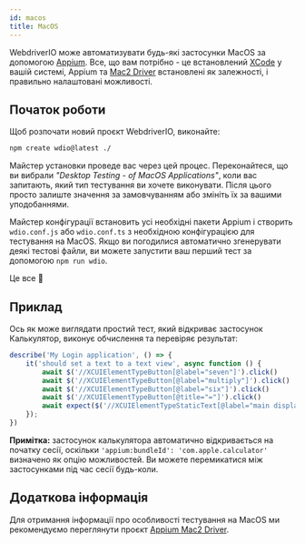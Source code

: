 ```yaml
---
id: macos
title: MacOS
---
```


WebdriverIO може автоматизувати будь-які застосунки MacOS за допомогою [Appium](https://appium.io/docs/en/2.0/). Все, що вам потрібно - це встановлений [XCode](https://developer.apple.com/xcode/) у вашій системі, Appium та [Mac2 Driver](https://github.com/appium/appium-mac2-driver) встановлені як залежності, і правильно налаштовані можливості.

## Початок роботи

Щоб розпочати новий проєкт WebdriverIO, виконайте:

```sh
npm create wdio@latest ./
```

Майстер установки проведе вас через цей процес. Переконайтеся, що ви вибрали _"Desktop Testing - of MacOS Applications"_, коли вас запитають, який тип тестування ви хочете виконувати. Після цього просто залиште значення за замовчуванням або змініть їх за вашими уподобаннями.

Майстер конфігурації встановить усі необхідні пакети Appium і створить `wdio.conf.js` або `wdio.conf.ts` з необхідною конфігурацією для тестування на MacOS. Якщо ви погодилися автоматично згенерувати деякі тестові файли, ви можете запустити ваш перший тест за допомогою `npm run wdio`.

<CreateMacOSProjectAnimation />

Це все 🎉

## Приклад

Ось як може виглядати простий тест, який відкриває застосунок Калькулятор, виконує обчислення та перевіряє результат:

```js
describe('My Login application', () => {
    it('should set a text to a text view', async function () {
        await $('//XCUIElementTypeButton[@label="seven"]').click()
        await $('//XCUIElementTypeButton[@label="multiply"]').click()
        await $('//XCUIElementTypeButton[@label="six"]').click()
        await $('//XCUIElementTypeButton[@title="="]').click()
        await expect($('//XCUIElementTypeStaticText[@label="main display"]')).toHaveText('42')
    });
})
```

__Примітка:__ застосунок калькулятора автоматично відкривається на початку сесії, оскільки `'appium:bundleId': 'com.apple.calculator'` визначено як опцію можливостей. Ви можете перемикатися між застосунками під час сесії будь-коли.

## Додаткова інформація

Для отримання інформації про особливості тестування на MacOS ми рекомендуємо переглянути проєкт [Appium Mac2 Driver](https://github.com/appium/appium-mac2-driver).